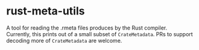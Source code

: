 # rust-meta-utils

A tool for reading the .rmeta files produces by the Rust compiler.  
Currently, this prints out of a small subset of `CrateMetadata`.
PRs to support decoding more of `CrateMetadata` are welcome.
